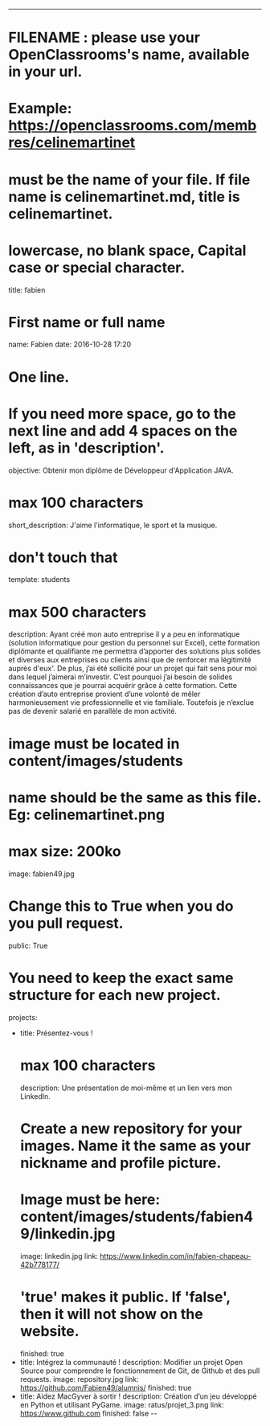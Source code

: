 ---

# FILENAME : please use your OpenClassrooms's name, available in your url.
# Example: https://openclassrooms.com/membres/celinemartinet
# must be the name of your file. If file name is celinemartinet.md, title is celinemartinet.
# lowercase, no blank space, Capital case or special character.
title: fabien

# First name or full name
name: Fabien
date: 2016-10-28 17:20

# One line.
# If you need more space, go to the next line and add 4 spaces on the left, as in 'description'.
objective: Obtenir mon diplôme de Développeur d'Application JAVA.

# max 100 characters
short_description: J'aime l'informatique, le sport et la musique.

# don't touch that
template: students

# max 500 characters
description:
    Ayant créé mon auto entreprise il y a peu en informatique (solution informatique pour gestion du personnel sur Excel), cette formation diplômante et qualifiante me permettra d’apporter des solutions plus       solides et diverses aux entreprises ou clients ainsi que de renforcer ma légitimité auprès d'eux'. De plus, j’ai été sollicité pour un projet qui fait sens pour moi dans lequel j’aimerai m’investir. C’est      pourquoi j’ai besoin de solides connaissances que je pourrai acquérir grâce à cette formation. Cette création d’auto entreprise provient d’une volonté de mêler harmonieusement vie professionnelle et vie        familiale. Toutefois je n’exclue pas de devenir salarié en parallèle de mon activité.
    
# image must be located in content/images/students
# name should be the same as this file. Eg: celinemartinet.png
# max size: 200ko
image: fabien49.jpg

# Change this to True when you do you pull request.
public: True

# You need to keep the exact same structure for each new project.
projects:
  - title: Présentez-vous !
    # max 100 characters
    description: Une présentation de moi-même et un lien vers mon LinkedIn.
    # Create a new repository for your images. Name it the same as your nickname and profile picture.
    # Image must be here: content/images/students/fabien49/linkedin.jpg
    image: linkedin.jpg
    link: https://www.linkedin.com/in/fabien-chapeau-42b778177/
    # 'true' makes it public. If 'false', then it will not show on the website.
    finished: true
  - title: Intégrez la communauté !
    description: Modifier un projet Open Source pour comprendre le fonctionnement de Git, de Github et des pull requests.
    image: repository.jpg
    link: https://github.com/Fabien49/alumnis/
    finished: true
  - title: Aidez MacGyver à sortir !
    description: Création d’un jeu développé en Python et utilisant PyGame.
    image: ratus/projet_3.png
    link: https://www.github.com
    finished: false
--
